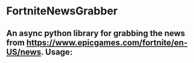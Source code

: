 # FortniteNewsGrabber

An async python library for grabbing the news from https://www.epicgames.com/fortnite/en-US/news.
Usage:
-
